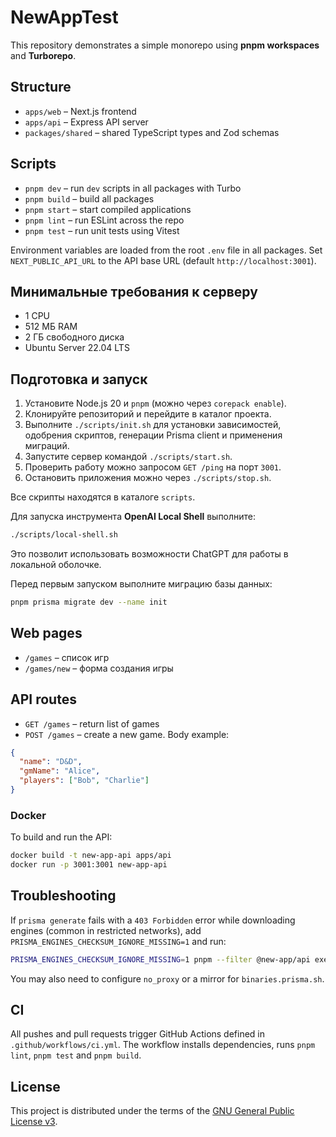 # NewAppTest

This repository demonstrates a simple monorepo using **pnpm workspaces** and **Turborepo**.

## Structure

- `apps/web` – Next.js frontend
- `apps/api` – Express API server
- `packages/shared` – shared TypeScript types and Zod schemas

## Scripts

- `pnpm dev` – run `dev` scripts in all packages with Turbo
- `pnpm build` – build all packages
- `pnpm start` – start compiled applications
- `pnpm lint` – run ESLint across the repo
- `pnpm test` – run unit tests using Vitest

Environment variables are loaded from the root `.env` file in all packages.
Set `NEXT_PUBLIC_API_URL` to the API base URL (default `http://localhost:3001`).

## Минимальные требования к серверу

- 1 CPU
- 512 МБ RAM
- 2 ГБ свободного диска
- Ubuntu Server 22.04 LTS

## Подготовка и запуск

1. Установите Node.js 20 и `pnpm` (можно через `corepack enable`).
2. Клонируйте репозиторий и перейдите в каталог проекта.
3. Выполните `./scripts/init.sh` для установки зависимостей, одобрения скриптов, генерации Prisma client и применения миграций.
4. Запустите сервер командой `./scripts/start.sh`.
5. Проверить работу можно запросом `GET /ping` на порт `3001`.
6. Остановить приложения можно через `./scripts/stop.sh`.

Все скрипты находятся в каталоге `scripts`.

Для запуска инструмента **OpenAI Local Shell** выполните:

```bash
./scripts/local-shell.sh
```
Это позволит использовать возможности ChatGPT для работы в локальной оболочке.

Перед первым запуском выполните миграцию базы данных:

```bash
pnpm prisma migrate dev --name init
```

## Web pages

- `/games` – список игр
- `/games/new` – форма создания игры

## API routes

- `GET /games` – return list of games
- `POST /games` – create a new game. Body example:

```json
{
  "name": "D&D",
  "gmName": "Alice",
  "players": ["Bob", "Charlie"]
}
```

### Docker

To build and run the API:

```bash
docker build -t new-app-api apps/api
docker run -p 3001:3001 new-app-api
```

## Troubleshooting

If `prisma generate` fails with a `403 Forbidden` error while downloading engines (common in restricted networks), add `PRISMA_ENGINES_CHECKSUM_IGNORE_MISSING=1` and run:

```bash
PRISMA_ENGINES_CHECKSUM_IGNORE_MISSING=1 pnpm --filter @new-app/api exec prisma generate --skip-download
```

You may also need to configure `no_proxy` or a mirror for `binaries.prisma.sh`.

## CI

All pushes and pull requests trigger GitHub Actions defined in
`.github/workflows/ci.yml`. The workflow installs dependencies,
runs `pnpm lint`, `pnpm test` and `pnpm build`.

## License


This project is distributed under the terms of the [GNU General Public License v3](LICENSE).
